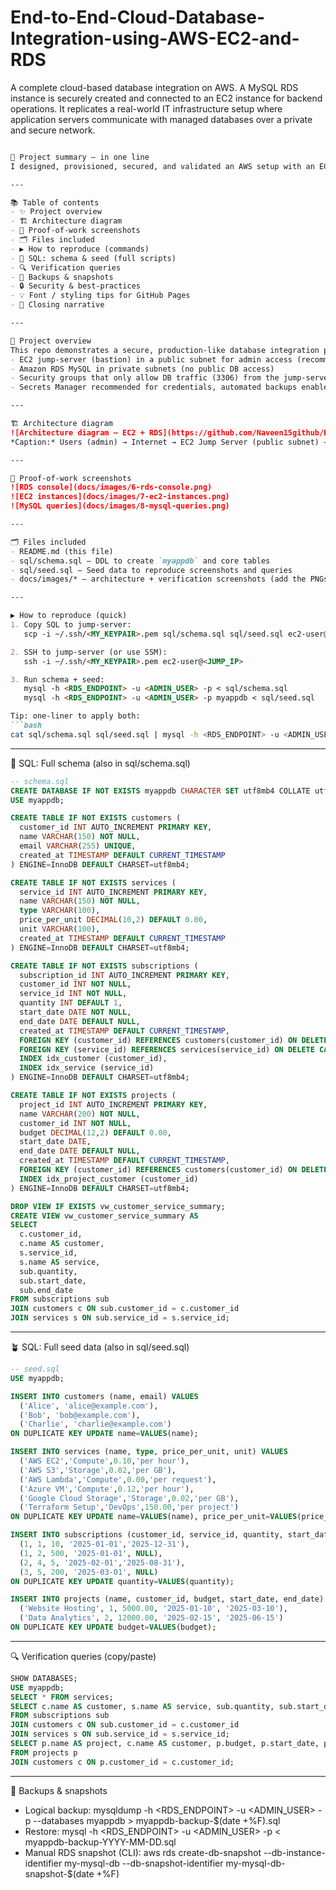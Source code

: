 # End-to-End-Cloud-Database-Integration-using-AWS-EC2-and-RDS
A complete cloud-based database integration on AWS. A MySQL RDS instance is securely created and connected to an EC2 instance for backend operations. It replicates a real-world IT infrastructure setup where application servers communicate with managed databases over a private and secure network.
```markdown

🌟 Project summary — in one line
I designed, provisioned, secured, and validated an AWS setup with an EC2 jump-server and an Amazon RDS MySQL instance, then created schema + seed data and verified queries — all reproducible and documented below. ✅

---

📚 Table of contents
- ✨ Project overview
- 🏗 Architecture diagram
- 📸 Proof-of-work screenshots
- 🗂 Files included
- ▶️ How to reproduce (commands)
- 🧾 SQL: schema & seed (full scripts)
- 🔍 Verification queries
- 🛟 Backups & snapshots
- 🔒 Security & best-practices
- 💡 Font / styling tips for GitHub Pages
- 🧭 Closing narrative

---

🎯 Project overview
This repo demonstrates a secure, production-like database integration pattern:
- EC2 jump-server (bastion) in a public subnet for admin access (recommend SSM instead of SSH)  
- Amazon RDS MySQL in private subnets (no public DB access)  
- Security groups that only allow DB traffic (3306) from the jump-server  
- Secrets Manager recommended for credentials, automated backups enabled, CloudWatch monitoring suggested

---

🏗 Architecture diagram
![Architecture diagram — EC2 + RDS](https://github.com/Naveen15github/End-to-End-Cloud-Database-Integration-using-AWS-EC2-and-RDS/blob/5d986faf85493f8d72c0b90a76496ccac216cff5/ChatGPT%20Image%20Oct%2022%2C%202025%2C%2001_51_38%20PM.png)  
*Caption:* Users (admin) → Internet → EC2 Jump Server (public subnet) → Amazon RDS MySQL (private subnet). Security groups restrict DB access to the jump-server. 🔐

---

📸 Proof-of-work screenshots
![RDS console](docs/images/6-rds-console.png)  
![EC2 instances](docs/images/7-ec2-instances.png)  
![MySQL queries](docs/images/8-mysql-queries.png)

---

🗂 Files included
- README.md (this file)
- sql/schema.sql — DDL to create `myappdb` and core tables
- sql/seed.sql — Seed data to reproduce screenshots and queries
- docs/images/* — architecture + verification screenshots (add the PNGs)

---

▶️ How to reproduce (quick)
1. Copy SQL to jump-server:
   scp -i ~/.ssh/<MY_KEYPAIR>.pem sql/schema.sql sql/seed.sql ec2-user@<JUMP_IP>:/home/ec2-user/

2. SSH to jump-server (or use SSM):
   ssh -i ~/.ssh/<MY_KEYPAIR>.pem ec2-user@<JUMP_IP>

3. Run schema + seed:
   mysql -h <RDS_ENDPOINT> -u <ADMIN_USER> -p < sql/schema.sql  
   mysql -h <RDS_ENDPOINT> -u <ADMIN_USER> -p myappdb < sql/seed.sql

Tip: one-liner to apply both:
```bash
cat sql/schema.sql sql/seed.sql | mysql -h <RDS_ENDPOINT> -u <ADMIN_USER> -p
```

---

🧾 SQL: Full schema (also in sql/schema.sql)
```sql
-- schema.sql
CREATE DATABASE IF NOT EXISTS myappdb CHARACTER SET utf8mb4 COLLATE utf8mb4_unicode_ci;
USE myappdb;

CREATE TABLE IF NOT EXISTS customers (
  customer_id INT AUTO_INCREMENT PRIMARY KEY,
  name VARCHAR(150) NOT NULL,
  email VARCHAR(255) UNIQUE,
  created_at TIMESTAMP DEFAULT CURRENT_TIMESTAMP
) ENGINE=InnoDB DEFAULT CHARSET=utf8mb4;

CREATE TABLE IF NOT EXISTS services (
  service_id INT AUTO_INCREMENT PRIMARY KEY,
  name VARCHAR(150) NOT NULL,
  type VARCHAR(100),
  price_per_unit DECIMAL(10,2) DEFAULT 0.00,
  unit VARCHAR(100),
  created_at TIMESTAMP DEFAULT CURRENT_TIMESTAMP
) ENGINE=InnoDB DEFAULT CHARSET=utf8mb4;

CREATE TABLE IF NOT EXISTS subscriptions (
  subscription_id INT AUTO_INCREMENT PRIMARY KEY,
  customer_id INT NOT NULL,
  service_id INT NOT NULL,
  quantity INT DEFAULT 1,
  start_date DATE NOT NULL,
  end_date DATE DEFAULT NULL,
  created_at TIMESTAMP DEFAULT CURRENT_TIMESTAMP,
  FOREIGN KEY (customer_id) REFERENCES customers(customer_id) ON DELETE CASCADE ON UPDATE CASCADE,
  FOREIGN KEY (service_id) REFERENCES services(service_id) ON DELETE CASCADE ON UPDATE CASCADE,
  INDEX idx_customer (customer_id),
  INDEX idx_service (service_id)
) ENGINE=InnoDB DEFAULT CHARSET=utf8mb4;

CREATE TABLE IF NOT EXISTS projects (
  project_id INT AUTO_INCREMENT PRIMARY KEY,
  name VARCHAR(200) NOT NULL,
  customer_id INT NOT NULL,
  budget DECIMAL(12,2) DEFAULT 0.00,
  start_date DATE,
  end_date DATE DEFAULT NULL,
  created_at TIMESTAMP DEFAULT CURRENT_TIMESTAMP,
  FOREIGN KEY (customer_id) REFERENCES customers(customer_id) ON DELETE RESTRICT ON UPDATE CASCADE,
  INDEX idx_project_customer (customer_id)
) ENGINE=InnoDB DEFAULT CHARSET=utf8mb4;

DROP VIEW IF EXISTS vw_customer_service_summary;
CREATE VIEW vw_customer_service_summary AS
SELECT
  c.customer_id,
  c.name AS customer,
  s.service_id,
  s.name AS service,
  sub.quantity,
  sub.start_date,
  sub.end_date
FROM subscriptions sub
JOIN customers c ON sub.customer_id = c.customer_id
JOIN services s ON sub.service_id = s.service_id;
```

---

🪴 SQL: Full seed data (also in sql/seed.sql)
```sql
-- seed.sql
USE myappdb;

INSERT INTO customers (name, email) VALUES
  ('Alice', 'alice@example.com'),
  ('Bob', 'bob@example.com'),
  ('Charlie', 'charlie@example.com')
ON DUPLICATE KEY UPDATE name=VALUES(name);

INSERT INTO services (name, type, price_per_unit, unit) VALUES
  ('AWS EC2','Compute',0.10,'per hour'),
  ('AWS S3','Storage',0.02,'per GB'),
  ('AWS Lambda','Compute',0.00,'per request'),
  ('Azure VM','Compute',0.12,'per hour'),
  ('Google Cloud Storage','Storage',0.02,'per GB'),
  ('Terraform Setup','DevOps',150.00,'per project')
ON DUPLICATE KEY UPDATE name=VALUES(name), price_per_unit=VALUES(price_per_unit);

INSERT INTO subscriptions (customer_id, service_id, quantity, start_date, end_date) VALUES
  (1, 1, 10, '2025-01-01','2025-12-31'),
  (1, 2, 500, '2025-01-01', NULL),
  (2, 4, 5, '2025-02-01','2025-08-31'),
  (3, 5, 200, '2025-03-01', NULL)
ON DUPLICATE KEY UPDATE quantity=VALUES(quantity);

INSERT INTO projects (name, customer_id, budget, start_date, end_date) VALUES
  ('Website Hosting', 1, 5000.00, '2025-01-10', '2025-03-10'),
  ('Data Analytics', 2, 12000.00, '2025-02-15', '2025-06-15')
ON DUPLICATE KEY UPDATE budget=VALUES(budget);
```

---

🔍 Verification queries (copy/paste)
```sql
SHOW DATABASES;
USE myappdb;
SELECT * FROM services;
SELECT c.name AS customer, s.name AS service, sub.quantity, sub.start_date, sub.end_date
FROM subscriptions sub
JOIN customers c ON sub.customer_id = c.customer_id
JOIN services s ON sub.service_id = s.service_id;
SELECT p.name AS project, c.name AS customer, p.budget, p.start_date, p.end_date
FROM projects p
JOIN customers c ON p.customer_id = c.customer_id;
```

---

🛟 Backups & snapshots
- Logical backup:
  mysqldump -h <RDS_ENDPOINT> -u <ADMIN_USER> -p --databases myappdb > myappdb-backup-$(date +%F).sql
- Restore:
  mysql -h <RDS_ENDPOINT> -u <ADMIN_USER> -p < myappdb-backup-YYYY-MM-DD.sql
- Manual RDS snapshot (CLI):
  aws rds create-db-snapshot --db-instance-identifier my-mysql-db --db-snapshot-identifier my-mysql-db-snapshot-$(date +%F)
